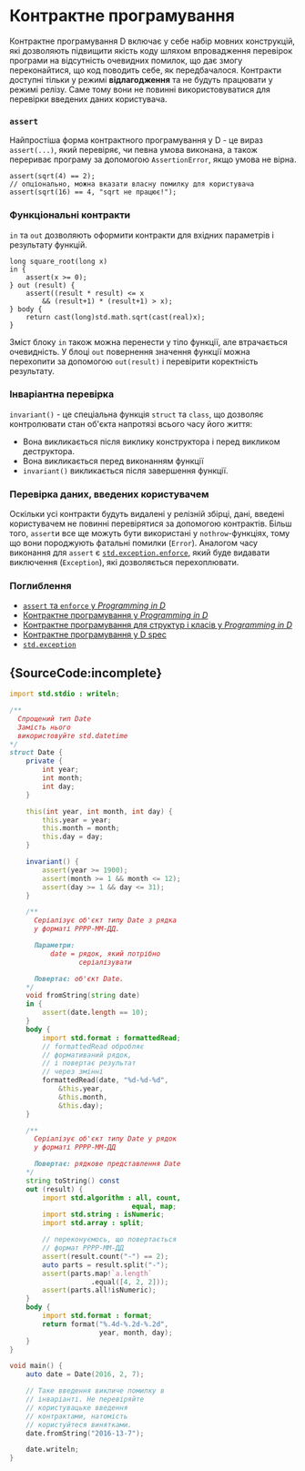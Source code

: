 # Контрактне програмування

Контрактне програмування D включає у себе набір мовних конструкцій,
які дозволяють підвищити якість коду шляхом впровадження перевірок
програми на відсутність очевидних помилок, що дає змогу переконайтися,
що код поводить себе, як передбачалося. Контракти доступні тільки у
режимі **відлагодження** та не будуть працювати у режимі релізу.
Саме тому вони не повинні використовуватися для перевірки введених
даних користувача.

### `assert`

Найпростіша форма контрактного програмування у D - це вираз `assert(...)`,
який перевіряє, чи певна умова виконана, а також перериває програму за
допомогою `AssertionError`, якщо умова не вірна.

    assert(sqrt(4) == 2);
    // опціонально, можна вказати власну помилку для користувача
    assert(sqrt(16) == 4, "sqrt не працює!");

### Функціональні контракти

`in` та `out` дозволяють оформити контракти для вхідних параметрів і
результату функцій.

    long square_root(long x)
    in {
        assert(x >= 0);
    } out (result) {
        assert((result * result) <= x
            && (result+1) * (result+1) > x);
    } body {
        return cast(long)std.math.sqrt(cast(real)x);
    }

Зміст блоку `in` також можна перенести у тіло функції, але втрачається
очевидність. У блоці `out` повернення значення функції можна перехопити
за допомогою `out(result)` і перевірити коректність результату.

### Інваріантна перевірка

`invariant()` - це спеціальна функція `struct` та `class`, що дозволяє
контролювати стан об'єкта напротязі всього часу його життя:

* Вона викликається після виклику конструктора і перед викликом деструктора.
* Вона викликається перед виконанням функції
* `invariant()` викликається після завершення функції.

### Перевірка даних, введених користувачем

Оскільки усі контракти будуть видалені у релізній збірці, дані, введені
користувачем не повинні перевірятися за допомогою контрактів. Більш того,
`assert`и все ще можуть бути використані у `nothrow`-функціях, тому що
вони породжують фатальні помилки (`Error`).
Аналогом часу виконання для `assert` є [`std.exception.enforce`](https://dlang.org/phobos/std_exception.html#.enforce),
який буде видавати виключення (`Exception`), які дозволяється перехоплювати.

### Поглиблення

- [`assert` та `enforce` у _Programming in D_](http://ddili.org/ders/d.en/assert.html)
- [Контрактне програмування у _Programming in D_](http://ddili.org/ders/d.en/contracts.html)
- [Контрактне програмування для структур і класів у _Programming in D_](http://ddili.org/ders/d.en/invariant.html)
- [Контрактне програмування у D spec](https://dlang.org/spec/contracts.html)
- [`std.exception`](https://dlang.org/phobos/std_exception.html)

## {SourceCode:incomplete}

```d
import std.stdio : writeln;

/**
  Спрощений тип Date
  Замість нього
  використовуйте std.datetime
*/
struct Date {
    private {
        int year;
        int month;
        int day;
    }

    this(int year, int month, int day) {
        this.year = year;
        this.month = month;
        this.day = day;
    }

    invariant() {
        assert(year >= 1900);
        assert(month >= 1 && month <= 12);
        assert(day >= 1 && day <= 31);
    }

    /**
      Серіалізує об'єкт типу Date з рядка
      у форматі РРРР-ММ-ДД.

      Параметри:
          date = рядок, який потрібно
                 серіалізувати

      Повертає: об'єкт Date.
    */
    void fromString(string date)
    in {
        assert(date.length == 10);
    }
    body {
        import std.format : formattedRead;
        // formattedRead обробляє
        // формативаний рядок,
        // і повертає результат
        // через змінні
        formattedRead(date, "%d-%d-%d",
            &this.year,
            &this.month,
            &this.day);
    }

    /**
      Серіалізує об'єкт типу Date у рядок
      у форматі РРРР-ММ-ДД

      Повертає: рядкове представлення Date
    */
    string toString() const
    out (result) {
        import std.algorithm : all, count,
                              equal, map;
        import std.string : isNumeric;
        import std.array : split;

		// переконуємось, що повертається
        // формат РРРР-ММ-ДД
        assert(result.count("-") == 2);
        auto parts = result.split("-");
        assert(parts.map!`a.length`
                    .equal([4, 2, 2]));
        assert(parts.all!isNumeric);
    }
    body {
        import std.format : format;
        return format("%.4d-%.2d-%.2d",
                      year, month, day);
    }
}

void main() {
    auto date = Date(2016, 2, 7);

    // Таке введення викличе помилку в
    // інваріанті. Не перевіряйте
    // користувацьке введення
    // контрактами, натомість
    // користуйтеся винятками.
    date.fromString("2016-13-7");

    date.writeln;
}
```
